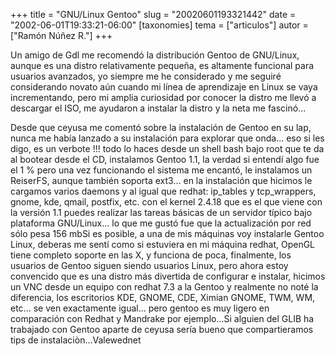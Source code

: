 +++
title = "GNU/Linux Gentoo"
slug = "20020601193321442"
date = "2002-06-01T19:33:21-06:00"
[taxonomies]
tema = ["articulos"]
autor = ["Ramón Núñez R."]
+++

Un amigo de Gdl me recomendó la distribución Gentoo de GNU/Linux, aunque
es una distro relativamente pequeña, es altamente funcional para
usuarios avanzados, yo siempre me he considerado y me seguiré
considerando novato aún cuando mi línea de aprendizaje en Linux se vaya
incrementando, pero mi amplia curiosidad por conocer la distro me llevó
a descargar el ISO, me ayudaron a instalar la distro y la neta me
fascinó...

<!-- more -->
Desde que ceyusa me comentó sobre la instalación de Gentoo en su lap,
nunca me había lanzado a su instalación para explorar que onda... eso si
les digo, es un verbote !!! todo lo haces desde un shell bash bajo root
que te da al bootear desde el CD, instalamos Gentoo 1.1, la verdad si
entendí algo fue el 1 % pero una vez funcionando el sistema me encantó,
le instalamos un ReiserFS, aunque también soporta ext3... en la
instalación que hicimos le cargamos varios daemons y al igual que
redhat: ip_tables y tcp_wrappers, gnome, kde, qmail, postfix, etc. con
el kernel 2.4.18 que es el que viene con la versión 1.1 puedes realizar
las tareas básicas de un servidor típico bajo plataforma GNU/Linux... lo
que me gustó fue que la actualización por red sólo pesa 156 mbSi es
posible, a una de mis máquinas voy instalarle Gentoo Linux, deberas me
sentí como si estuviera en mi máquina redhat, OpenGL tiene completo
soporte en las X, y funciona de poca, finalmente, los usuarios de Gentoo
siguen siendo usuarios Linux, pero ahora estoy convencido que es una
distro más divertida de configurar e instalar, hicimos un VNC desde un
equipo con redhat 7.3 a la Gentoo y realmente no noté la diferencia, los
escritorios KDE, GNOME, CDE, Ximian GNOME, TWM, WM, etc... se ven
exactamente igual... pero gentoo es muy ligero en comparación con Redhat
y Mandrake por ejemplo...Si alguien del GLIB ha trabajado con Gentoo
aparte de ceyusa sería bueno que compartieramos tips de
instalaciòn...Valewednet
